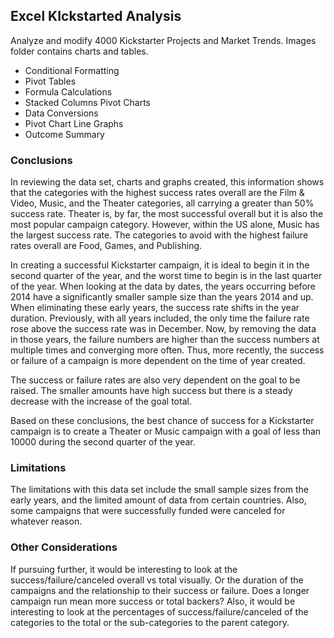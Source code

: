 ## Excel KIckstarted Analysis

Analyze and modify 4000 Kickstarter Projects and Market Trends.
Images folder contains charts and tables.

- Conditional Formatting
- Pivot Tables
- Formula Calculations
- Stacked Columns Pivot Charts
- Data Conversions
- Pivot Chart Line Graphs
- Outcome Summary

### Conclusions

In reviewing the data set, charts and graphs created, this information shows that the categories with the highest success rates overall are the Film & Video, Music, and the Theater categories, all carrying a greater than 50% success rate.  Theater is, by far, the most successful overall but it is also the most popular campaign category. However, within the US alone, Music has the largest success rate.  The categories to avoid with the highest failure rates overall are Food, Games, and Publishing.

In creating a successful Kickstarter campaign, it is ideal to begin it in the second quarter of the year, and the worst time to begin is in the last quarter of the year. When looking at the data by dates, the years occurring before 2014 have a significantly smaller sample size than the years 2014 and up.  When eliminating these early years, the success rate shifts in the year duration. Previously, with all years included, the only time the failure rate rose above the success rate was in December. Now, by removing the data in those years, the failure numbers are higher than the success numbers at multiple times and converging more often. Thus, more recently, the success or failure of a campaign is more dependent on the time of year created. 

The success or failure rates are also very dependent on the goal to be raised. The smaller amounts have high success but there is a steady decrease with the increase of the goal total. 

Based on these conclusions, the best chance of success for a Kickstarter campaign is to create a Theater or Music campaign with a goal of less than 10000 during the second quarter of the year.

### Limitations

The limitations with this data set include the small sample sizes from the early years, and the limited amount of data from certain countries. Also, some campaigns that were successfully funded were canceled for whatever reason.

### Other Considerations

If pursuing further, it would be interesting to look at the success/failure/canceled overall vs total visually. Or the duration of the campaigns and the relationship to their success or failure. Does a longer campaign run mean more success or total backers? Also, it would be interesting to look at the percentages of success/failure/canceled of the categories to the total or the sub-categories to the parent category.


